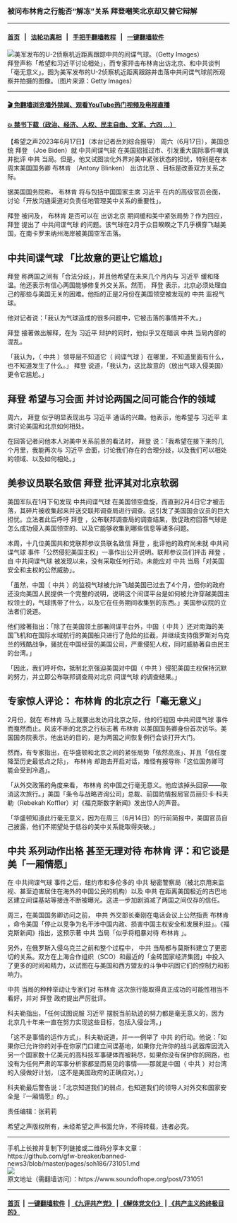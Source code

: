 ### 被问布林肯之行能否“解冻”关系 拜登嘲笑北京却又替它辩解
------------------------

#### [首页](https://github.com/gfw-breaker/banned-news3/blob/master/README.md) &nbsp;&nbsp;|&nbsp;&nbsp; [法轮功真相](https://github.com/begood0513/basic/blob/master/README.md)  &nbsp;&nbsp;|&nbsp;&nbsp; [手把手翻墙教程](https://github.com/gfw-breaker/guides/wiki)  &nbsp;&nbsp;|&nbsp;&nbsp; [一键翻墙软件](https://github.com/gfw-breaker/nogfw/blob/master/README.md)  



<div><img alt="美军发布的U-2侦察机近距离跟踪中共的间谍气球。（Getty Images）" src="https://img.soundofhope.org/2023-02/1677571477766.jpg"/>
<br/><figcaption class="caption">
 拜登声称「希望和习近平讨论相处」，而专家抨击布林肯出访北京、和中共谈判「毫无意义」。图为美军发布的U-2侦察机近距离跟踪并击落中共间谍气球前所观察并拍摄的图像。（图片来源：Getty Images）
</figcaption></div><hr/>

#### [ 🎬  免翻墙浏览墙外禁闻、观看YouTube热门视频及电视直播](https://github.com/gfw-breaker/HelloWorld)

#### [ 💥  禁书下载（政治、经济、人权、民主自由、文革、六四 ...）](https://github.com/gfw-breaker/books/blob/master/README.md)

<div><div class="Content__Wrapper sc-1bvya0-0 elmmKw article_body" data-checkusr="" itemprop="articleBody">
 <div id="post_place_1">
 </div>
 <p class="meta-top">
  <span class="meta">
   【希望之声2023年6月17日】（本台记者岳刘综合报导）
  </span>
  周六（6月17日），美国总统
  <ok href="/term/3365">
   拜登
  </ok>
  （Joe Biden）就
  <ok href="/term/835038">
   中共间谍气球
  </ok>
  在美国招摇过市、引发重大国际事件嘲讽并批评
  <ok href="/term/1059">
   中共
  </ok>
  当局。但是，他又试图淡化外界对美中紧张状态的担忧，特别是在本周末美国国务卿
  <ok href="/term/400558">
   布林肯
  </ok>
  （Antony Blinken）
  <ok href="/term/881810">
   出访北京
  </ok>
  、目标是改善双方关系之际。
 </p>
 <p>
  据美国国务院称，
  <ok href="/term/400558">
   布林肯
  </ok>
  将与包括中国国家主席
  <ok href="/term/1063">
   习近平
  </ok>
  在内的高级官员会面，讨论「开放沟通渠道对负责任地管理美中关系的重要性」。
 </p>
 <p>
  <ok href="/term/3365">
   拜登
  </ok>
  被问及，
  <ok href="/term/400558">
   布林肯
  </ok>
  是否可以在
  <ok href="/term/881810">
   出访北京
  </ok>
  期间缓和美中紧张局势？作为回应，
  <ok href="/term/3365">
   拜登
  </ok>
  提出了
  <ok href="/term/835038">
   中共间谍气球
  </ok>
  的问题。该气球在2月于众目睽睽之下几乎横穿飞越美国，在南卡罗来纳州海岸被美国空军击落。
 </p>
 <h2>
  <strong>
   <ok href="/term/835038">
    中共间谍气球
   </ok>
   「比故意的更让它尴尬」
  </strong>
 </h2>
 <p>
  <ok href="/term/3365">
   拜登
  </ok>
  称两国之间有「合法分歧」，并且他希望在未来几个月内与
  <ok href="/term/1063">
   习近平
  </ok>
  缓和降温。他还表示有信心两国能够修复外交关系。然而，
  <ok href="/term/3365">
   拜登
  </ok>
  表示，北京必须处理自己的那些与美国无关的困难。他指的正是2月份在美国领空被发现的
  <ok href="/term/1059">
   中共
  </ok>
  监视气球。
 </p>
 <p>
  他对记者说：「我认为气球造成的很多问题中，它被击落的事情并不大。」
 </p>
 <p>
  <ok href="/term/3365">
   拜登
  </ok>
  接著做出解释，在为
  <ok href="/term/1063">
   习近平
  </ok>
  辩护的同时，他似乎又在暗讽
  <ok href="/term/1059">
   中共
  </ok>
  当局内部的混乱。
 </p>
 <p>
  「我认为，（
  <ok href="/term/1059">
   中共
  </ok>
  ）领导层不知道它（
  <ok href="/term/834957">
   间谍气球
  </ok>
  ）在哪里，不知道里面有什么，也不知道发生了什么。」
  <ok href="/term/3365">
   拜登
  </ok>
  说道，「我认为，这比故意的（放出气球入侵美国）更令它尴尬。」
 </p>
 <h2>
  <strong>
   <ok href="/term/3365">
    拜登
   </ok>
   希望与习会面 并讨论两国之间可能合作的领域
  </strong>
 </h2>
 <p>
  周六，
  <ok href="/term/3365">
   拜登
  </ok>
  似乎明显表现出与
  <ok href="/term/1063">
   习近平
  </ok>
  通话的兴趣。他表示，他希望与
  <ok href="/term/1063">
   习近平
  </ok>
  主席讨论美国和北京如何相处。
 </p>
 <p>
  在回答记者问他本人对美中关系前景的看法时，
  <ok href="/term/3365">
   拜登
  </ok>
  说：「我希望在接下来的几个月里，我能再次与
  <ok href="/term/1063">
   习近平
  </ok>
  会面，讨论我们存在的合理分歧，以及我们可以相处的领域、以及如何相处。」
 </p>
 <h2>
  <strong>
   美参议员联名致信
   <ok href="/term/3365">
    拜登
   </ok>
   批评其对北京软弱
  </strong>
 </h2>
 <p>
  美国军队在1月下旬发现
  <ok href="/term/835038">
   中共间谍气球
  </ok>
  在美国领空盘旋，而直到2月4日它才被击落，其碎片被收集起来并送交联邦调查局进行调查。这引发了美国国会议员的巨大担忧。立法者此后呼吁
  <ok href="/term/3365">
   拜登
  </ok>
  ，公布联邦调查局的调查结果，敦促政府回答气球是怎么成功侵入美国领空的、以及它能够收集到哪些信息等诸多问题。
 </p>
 <p>
  本周，十几位美国共和党联邦参议员联名致信
  <ok href="/term/3365">
   拜登
  </ok>
  ，批评他的政府尚未就
  <ok href="/term/835038">
   中共间谍气球
  </ok>
  事件「公然侵犯美国主权」一事作出公开说明。联邦参议员们抨击
  <ok href="/term/3365">
   拜登
  </ok>
  ，自
  <ok href="/term/835038">
   中共间谍气球
  </ok>
  被发现以来，没有采取任何行动，未能应对
  <ok href="/term/1059">
   中共
  </ok>
  当局「对美国安全和主权的公然威胁」。
 </p>
 <p>
  「虽然，中国（
  <ok href="/term/1059">
   中共
  </ok>
  ）的监视气球被允许飞越美国已过去了4个月，但你的政府还没向美国人民提供一个完整的说明，说明这个间谍平台是如何被允许穿越美国主权领土的，气球携带了什么，以及它在任务期间收集到的东西。」美国参议院的立法者们说道。
 </p>
 <p>
  他们接著指出：「除了在美国领土部署间谍平台外，中国（
  <ok href="/term/1059">
   中共
  </ok>
  ）还对南海的美国飞机和在国际水域航行的美国船只进行了危险的拦截，并继续支持俄罗斯对乌克兰的残酷战争，骚扰在中国经营的美国公司，严重侵犯人权，同时威胁著自由民主的台湾。」
 </p>
 <p>
  「因此，我们呼吁你，抵制北京强迫美国对中国（
  <ok href="/term/1059">
   中共
  </ok>
  ）侵犯美国主权保持沉默的努力，并立即公布联邦调查局对北京
  <ok href="/term/834957">
   间谍气球
  </ok>
  的调查结果。」
 </p>
 <h2>
  <strong>
   专家惊人评论：
   <ok href="/term/400558">
    布林肯
   </ok>
   的北京之行「毫无意义」
  </strong>
 </h2>
 <p>
  2月份，就在
  <ok href="/term/400558">
   布林肯
  </ok>
  马上就要出发访问北京之际，他的行程因
  <ok href="/term/835038">
   中共间谍气球
  </ok>
  事件而戛然而止。风波不断的北京之行标志著
  <ok href="/term/400558">
   布林肯
  </ok>
  以美国国务卿身份首次访华。美国国务院表示，他出访的目的，是为两国之间恢复例行会谈打开大门。
 </p>
 <p>
  然而，有专家指出，在华盛顿和北京之间的紧张局势「依然高涨」、并且「信任度降至历史最低点之际」，
  <ok href="/term/400558">
   布林肯
  </ok>
  却跑去开启对话，难怪有报导称「这位国务卿可能会受到冷遇」。
 </p>
 <p>
  「从外交政策的角度来看，
  <ok href="/term/400558">
   布林肯
  </ok>
  的中国之行毫无意义。他应该掉头回家——取消这次旅行。」美国「条令与战略咨询公司」总裁、前国防情报局官员丽贝卡·科夫勒（Rebekah Koffler）对《福克斯数字新闻》发出惊人的声音。
 </p>
 <p>
  「华盛顿知道此行毫无意义，因为在周三（6月14日）的行前简报中，美国官员自己披露，他们不期望处于低谷的美中关系能取得突破。」
 </p>
 <h2>
  <strong>
   <ok href="/term/1059">
    中共
   </ok>
   系列动作出格 甚至无理对待
   <ok href="/term/400558">
    布林肯
   </ok>
   评：和它谈是美「一厢情愿」
  </strong>
 </h2>
 <p>
  在
  <ok href="/term/835038">
   中共间谍气球
  </ok>
  事件之后，纽约市和多伦多的
  <ok href="/term/1059">
   中共
  </ok>
  秘密警察局（被北京用来监视、甚至迫害居住在海外的中国公民的机构）以及
  <ok href="/term/1059">
   中共
  </ok>
  在距离美国极近的古巴地区建立间谍基站等接连不断被曝光。这进一步加剧消减了两国之间仅存的信任。
 </p>
 <p>
  周三，在美国国务卿访问之前，
  <ok href="/term/1059">
   中共
  </ok>
  外交部长秦刚在电话会议上公然指责
  <ok href="/term/400558">
   布林肯
  </ok>
  ，命令美国「停止以竞争为名干涉中国内政、损害中国主权安全和发展利益」。《福克斯新闻》指出，这预示著
  <ok href="/term/1059">
   中共
  </ok>
  当局「似乎将粗暴对待
  <ok href="/term/400558">
   布林肯
  </ok>
  」。
 </p>
 <p>
  另外，在俄罗斯入侵乌克兰之前和整个过程中，
  <ok href="/term/1059">
   中共
  </ok>
  当局都与莫斯科建立了更密切的关系。双方在上海合作组织（SCO）和最近的「金砖国家经济集团」中投入了更多的时间和精力，以试图在与美国和西方盟友的斗争中巩固它们的控制力和影响力。
 </p>
 <p>
  <ok href="/term/1059">
   中共
  </ok>
  当局的种种举动让专家们对
  <ok href="/term/400558">
   布林肯
  </ok>
  这次旅行能取得真正成功的可能性相当不看好，并对
  <ok href="/term/3365">
   拜登
  </ok>
  政府提出严厉批评。
 </p>
 <p>
  科夫勒指出，「任何试图说服
  <ok href="/term/1063">
   习近平
  </ok>
  摆脱当前轨迹的努力都是毫无意义的，因为北京几十年来一直在努力实现这些目标，包括入侵台湾。」
 </p>
 <p>
  「这不是事情的运作方式」，科夫勒说道，并一一例举了
  <ok href="/term/1059">
   中共
  </ok>
  的行动。他说：「如果你已允许你的对手在你家门口建立间谍基地，如果你允许你的战斗武器库因流入另一个国家数十亿美元的高科技军事硬体而被耗尽，如果你没有保护你的网路，也没有为任何严肃的军事分析家都显而易见的事情——那就是中国（
  <ok href="/term/1059">
   中共
  </ok>
  ）对台湾的入侵做好计划，（这不是美国政府的正确应对。）」
 </p>
 <p>
  科夫勒最后警告说：「北京知道我们的弱点，也知道我们的领导人对外交和国家安全是『一厢情愿』的。」
 </p>
 <p class="meta-btm">
  责任编辑：张莉莉
 </p>
 <p class="meta-btm">
  希望之声版权所有，未经希望之声书面允许，不得转载，违者必究。
 </p>
</div>
</div>
<hr/>
手机上长按并复制下列链接或二维码分享本文章：<br/>
https://github.com/gfw-breaker/banned-news3/blob/master/pages/soh186/731051.md <br/>
<a href='https://github.com/gfw-breaker/banned-news3/blob/master/pages/soh186/731051.md'><img src='https://github.com/gfw-breaker/banned-news3/blob/master/pages/soh186/731051.md.png'/></a> <br/>
原文地址（需翻墙访问）：https://www.soundofhope.org/post/731051


------------------------
#### [首页](https://github.com/gfw-breaker/banned-news3/blob/master/README.md) &nbsp;|&nbsp; [一键翻墙软件](https://github.com/gfw-breaker/nogfw/blob/master/README.md) &nbsp;| [《九评共产党》](https://github.com/gfw-breaker/9ping.md/blob/master/README.md#九评之一评共产党是什么) | [《解体党文化》](https://github.com/gfw-breaker/jtdwh.md/blob/master/README.md) | [《共产主义的终极目的》](https://github.com/gfw-breaker/gczydzjmd.md/blob/master/README.md)


<img src='http://gfw-breaker.win/banned-news3/pages/soh186/731051.md' width='0px' height='0px'/>